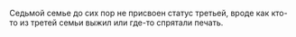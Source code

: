 
Седьмой семье до сих пор не присвоен статус третьей, вроде как кто-то из третей семьи выжил или где-то спрятали печать. 